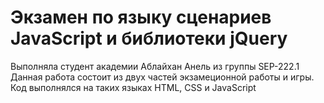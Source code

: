# Экзамен по языку сценариев JavaScript и библиотеки jQuery
Выполняла студент академии Аблайхан Анель из группы SEP-222.1
Данная работа состоит из двух частей экзамеционной работы и игры.
Код выполнялся на таких языках HTML, CSS и JavaScript
